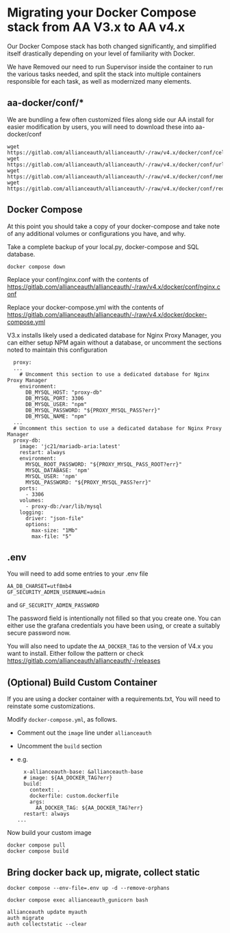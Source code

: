 # Migrating your Docker Compose stack from AA V3.x to AA v4.x

Our Docker Compose stack has both changed significantly, and simplified itself drastically depending on your level of familiarity with Docker.

We have Removed our need to run Supervisor inside the container to run the various tasks needed, and split the stack into multiple containers responsible for each task, as well as modernized many elements.

## aa-docker/conf/*

We are bundling a few often customized files along side our AA install for easier modification by users, you will need to download these into aa-docker/conf

```shell
wget https://gitlab.com/allianceauth/allianceauth/-/raw/v4.x/docker/conf/celery.py
wget https://gitlab.com/allianceauth/allianceauth/-/raw/v4.x/docker/conf/urls.py
wget https://gitlab.com/allianceauth/allianceauth/-/raw/v4.x/docker/conf/memory_check.sh
wget https://gitlab.com/allianceauth/allianceauth/-/raw/v4.x/docker/conf/redis_healthcheck.sh
```

## Docker Compose

At this point you should take a copy of your docker-compose and take note of any additional volumes or configurations you have, and why.

Take a complete backup of your local.py, docker-compose and SQL database.

`docker compose down`

Replace your conf/nginx.conf with the contents of <https://gitlab.com/allianceauth/allianceauth/-/raw/v4.x/docker/conf/nginx.conf>

Replace your docker-compose.yml with the contents of <https://gitlab.com/allianceauth/allianceauth/-/raw/v4.x/docker/docker-compose.yml>

V3.x installs likely used a dedicated database for Nginx Proxy Manager, you can either setup NPM again without a database, or uncomment the sections noted to maintain this configuration

```docker-compose
  proxy:
  ...
    # Uncomment this section to use a dedicated database for Nginx Proxy Manager
    environment:
      DB_MYSQL_HOST: "proxy-db"
      DB_MYSQL_PORT: 3306
      DB_MYSQL_USER: "npm"
      DB_MYSQL_PASSWORD: "${PROXY_MYSQL_PASS?err}"
      DB_MYSQL_NAME: "npm"
  ...
  # Uncomment this section to use a dedicated database for Nginx Proxy Manager
  proxy-db:
    image: 'jc21/mariadb-aria:latest'
    restart: always
    environment:
      MYSQL_ROOT_PASSWORD: "${PROXY_MYSQL_PASS_ROOT?err}"
      MYSQL_DATABASE: 'npm'
      MYSQL_USER: 'npm'
      MYSQL_PASSWORD: "${PROXY_MYSQL_PASS?err}"
    ports:
      - 3306
    volumes:
      - proxy-db:/var/lib/mysql
    logging:
      driver: "json-file"
      options:
        max-size: "1Mb"
        max-file: "5"
```

## .env

You will need to add some entries to your .env file

```env
AA_DB_CHARSET=utf8mb4
GF_SECURITY_ADMIN_USERNAME=admin
```

and
`GF_SECURITY_ADMIN_PASSWORD`

The password field is intentionally not filled so that you create one. You can either use the grafana credentials you have been using, or create a suitably secure password now.

You will also need to update the `AA_DOCKER_TAG` to the version of V4.x you want to install. Either follow the pattern or check <https://gitlab.com/allianceauth/allianceauth/-/releases>

## (Optional) Build Custom Container

If you are using a docker container with a requirements.txt, You will need to reinstate some customizations.

Modify `docker-compose.yml`, as follows.

* Comment out the `image` line under `allianceauth`
* Uncomment the `build` section
* e.g.

  ```docker
    x-allianceauth-base: &allianceauth-base
    # image: ${AA_DOCKER_TAG?err}
    build:
      context: .
      dockerfile: custom.dockerfile
      args:
        AA_DOCKER_TAG: ${AA_DOCKER_TAG?err}
    restart: always
  ...
  ```

Now build your custom image

```shell
docker compose pull
docker compose build
```

## Bring docker back up, migrate, collect static

```shell
docker compose --env-file=.env up -d --remove-orphans

docker compose exec allianceauth_gunicorn bash

allianceauth update myauth
auth migrate
auth collectstatic --clear
```
